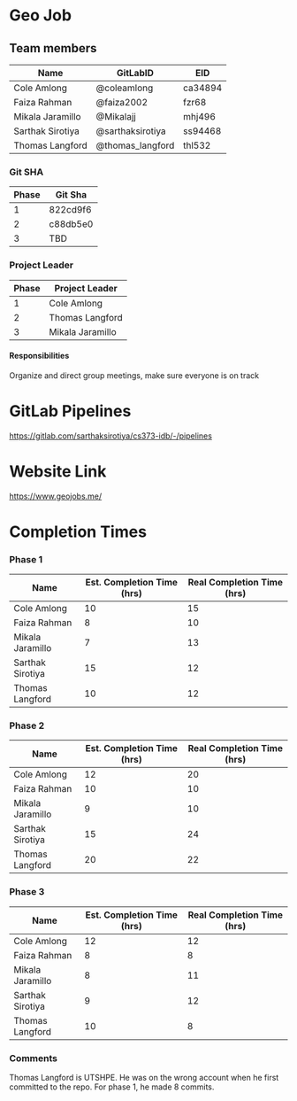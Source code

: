 # Geo Job

## Team members
| Name              | GitLabID          | EID               |
| ----------------- | ----------------- | ----------------- |
| Cole Amlong       | @coleamlong       | ca34894           |
| Faiza Rahman      | @faiza2002        | fzr68             |
| Mikala Jaramillo  | @Mikalajj         | mhj496            |
| Sarthak Sirotiya  | @sarthaksirotiya  | ss94468           |
| Thomas Langford   | @thomas_langford  | thl532            |

### Git SHA
| Phase | Git Sha  |
| ----- | -------- |
| 1     | 822cd9f6 |
| 2     | c88db5e0 |
| 3     | TBD      |

### Project Leader
| Phase | Project Leader   |
| ----- | ---------------- |
| 1     | Cole Amlong      |
| 2     | Thomas Langford  |
| 3     | Mikala Jaramillo |

#### Responsibilities
Organize and direct group meetings, make sure everyone is on track

# GitLab Pipelines
https://gitlab.com/sarthaksirotiya/cs373-idb/-/pipelines

# Website Link
https://www.geojobs.me/

# Completion Times
### Phase 1
| Name              | Est. Completion Time (hrs)   | Real Completion Time (hrs) |
| ----------------- | ---------------------------- | -------------------------- |
| Cole Amlong       | 10                           | 15                         |
| Faiza Rahman      | 8                            | 10                         |
| Mikala Jaramillo  | 7                            | 13                         |
| Sarthak Sirotiya  | 15                           | 12                         |
| Thomas Langford   | 10                           | 12                         |

### Phase 2
| Name              | Est. Completion Time (hrs)   | Real Completion Time (hrs) |
| ----------------- | ---------------------------- | -------------------------- |
| Cole Amlong       | 12                           | 20                         |
| Faiza Rahman      | 10                           | 10                         |
| Mikala Jaramillo  | 9                            | 10                         |
| Sarthak Sirotiya  | 15                           | 24                         |
| Thomas Langford   | 20                           | 22                         |

### Phase 3
| Name              | Est. Completion Time (hrs)   | Real Completion Time (hrs) |
| ----------------- | ---------------------------- | -------------------------- |
| Cole Amlong       | 12                           | 12                         |
| Faiza Rahman      | 8                            | 8                          |
| Mikala Jaramillo  | 8                            | 11                         |
| Sarthak Sirotiya  | 9                            | 12                         |
| Thomas Langford   | 10                           | 8                          |

### Comments
Thomas Langford is UTSHPE. He was on the wrong account when he first committed to the repo. For phase 1, he made 8 commits.